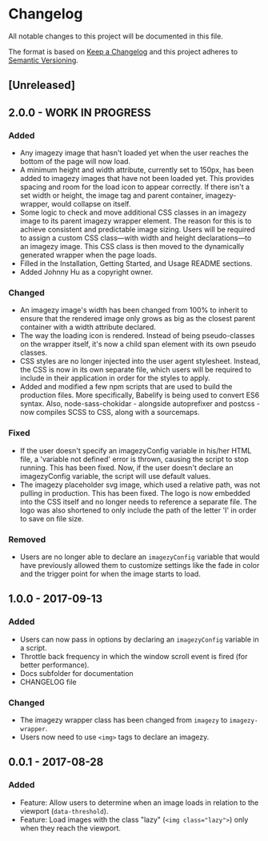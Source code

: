 # Changelog
All notable changes to this project will be documented in this file.

The format is based on [Keep a Changelog](http://keepachangelog.com/en/1.0.0/) and this project adheres to [Semantic Versioning](http://semver.org/spec/v2.0.0.html).

## [Unreleased]

## 2.0.0 - WORK IN PROGRESS
### Added
- Any imagezy image that hasn't loaded yet when the user reaches the bottom of the page will now load.
- A minimum height and width attribute, currently set to 150px, has been added to imagezy images that have not been loaded yet. This provides spacing and room for the load icon to appear correctly. If there isn't a set width or height, the image tag and parent container, imagezy-wrapper, would collapse on itself.
- Some logic to check and move additional CSS classes in an imagezy image to its parent imagezy wrapper element. The reason for this is to achieve consistent and predictable image sizing. Users will be required to assign a custom CSS class—with width and height declarations—to an imagezy image. This CSS class is then moved to the dynamically generated wrapper when the page loads.
- Filled in the Installation, Getting Started, and Usage README sections.
- Added Johnny Hu as a copyright owner.

### Changed
- An imagezy image's width has been changed from 100% to inherit to ensure that the rendered image only grows as big as the closest parent container with a width attribute declared.
- The way the loading icon is rendered. Instead of being pseudo-classes on the wrapper itself, it's now a child span element with its own pseudo classes.
- CSS styles are no longer injected into the user agent stylesheet. Instead, the CSS is now in its own separate file, which users
 will be required to include in their application in order for the styles to apply.
- Added and modified a few npm scripts that are used to build the production files. More specifically, Babelify is being used to convert ES6 syntax. Also, node-sass-chokidar - alongside autoprefixer and postcss - now compiles SCSS to CSS, along with a sourcemaps.

### Fixed
- If the user doesn't specify an imagezyConfig variable in his/her HTML file, a 'variable not defined' error is thrown, causing the script to stop running. This has been fixed. Now, if the user doesn't declare an imagezyConfig variable, the script will use default values.
- The imagezy placeholder svg image, which used a relative path, was not pulling in production. This has been fixed. The logo is now embedded into the CSS itself and no longer needs to reference a separate file. The logo was also shortened to only include the path of the letter 'I' in order to save on file size.

### Removed
- Users are no longer able to declare an `imagezyConfig` variable that would have previously allowed them to customize settings like the fade in color and the trigger point for when the image starts to load.

## 1.0.0 - 2017-09-13
### Added
- Users can now pass in options by declaring an `imagezyConfig` variable in a script.
- Throttle back frequency in which the window scroll event is fired (for better performance).
- Docs subfolder for documentation
- CHANGELOG file

### Changed
- The imagezy wrapper class has been changed from `imagezy` to `imagezy-wrapper`.
- Users now need to use `<img>` tags to declare an imagezy.


## 0.0.1 - 2017-08-28
### Added
- Feature: Allow users to determine when an image loads in relation to the viewport (`data-threshold`).
- Feature: Load images with the class "lazy" (`<img class="lazy">`) only when they reach the viewport.